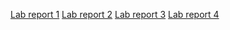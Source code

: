[Lab report 1](lab-report-1-week-2.md)
[Lab report 2](lab-report-2-week-4.md)
[Lab report 3](lab-report-1-week-6.md)
[Lab report 4](lab-report-1-week-8.md)
